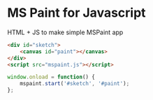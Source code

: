 # MS Paint for Javascript

HTML + JS to make simple MSPaint app

```html
<div id="sketch">
	<canvas id="paint"></canvas>
</div>
<script src="mspaint.js"></script>
```

```javascript
window.onload = function() {
	mspaint.start('#sketch', '#paint');
};
```